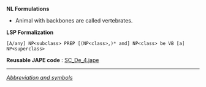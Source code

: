 __NL Formulations__ 



* Animal with backbones are called vertebrates.


  

__LSP Formalization__ 




```
[A/any] NP<subclass> PREP [(NP<class>,)* and] NP<class> be VB [a] NP<superclass>

```


__Reusable JAPE code__ 
 :
 [SC\_De\_4.jape](../../images/b/b7/SC_De_4.jape "SC De 4.jape") 





---



_[Abbreviation and symbols](../../Community/LSPSymbols "Community:LSPSymbols")_